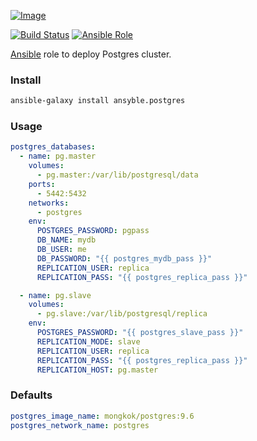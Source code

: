 [ ![Image](https://cloud.githubusercontent.com/assets/5514990/24834935/e0d1db04-1d1c-11e7-8ad0-53fd45ff13c3.png "Ansible") ](https://www.ansible.com/ "Ansible")

[![Build Status](https://travis-ci.org/ansyble/role-postgres.svg?branch=master)](https://travis-ci.org/ansyble/role-postgres)
[![Ansible Role](https://img.shields.io/ansible/role/17044.svg)](https://galaxy.ansible.com/ansyble/postgres/)

[Ansible](http://www.ansible.com) role to deploy Postgres cluster.

### Install

```sh
ansible-galaxy install ansyble.postgres
```

### Usage

```yml
postgres_databases:
  - name: pg.master
    volumes:
      - pg.master:/var/lib/postgresql/data
    ports:
      - 5442:5432
    networks:
      - postgres
    env:
      POSTGRES_PASSWORD: pgpass
      DB_NAME: mydb
      DB_USER: me
      DB_PASSWORD: "{{ postgres_mydb_pass }}"
      REPLICATION_USER: replica
      REPLICATION_PASS: "{{ postgres_replica_pass }}"

  - name: pg.slave
    volumes:
      - pg.slave:/var/lib/postgresql/replica
    env:
      POSTGRES_PASSWORD: "{{ postgres_slave_pass }}"
      REPLICATION_MODE: slave
      REPLICATION_USER: replica
      REPLICATION_PASS: "{{ postgres_replica_pass }}"
      REPLICATION_HOST: pg.master
```

### Defaults

```yml
postgres_image_name: mongkok/postgres:9.6
postgres_network_name: postgres
```
